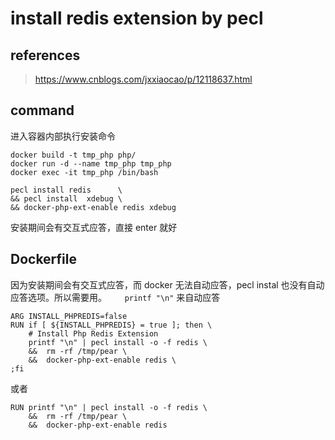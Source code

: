 # install redis extension by pecl

## references

> https://www.cnblogs.com/jxxiaocao/p/12118637.html

## command

进入容器内部执行安装命令

```
docker build -t tmp_php php/
docker run -d --name tmp_php tmp_php
docker exec -it tmp_php /bin/bash
```

```
pecl install redis      \
&& pecl install  xdebug \
&& docker-php-ext-enable redis xdebug
```

安装期间会有交互式应答，直接 enter 就好

## Dockerfile

因为安装期间会有交互式应答，而 docker 无法自动应答，pecl instal 也没有自动应答选项。所以需要用。`    printf "\n"` 来自动应答

```
ARG INSTALL_PHPREDIS=false
RUN if [ ${INSTALL_PHPREDIS} = true ]; then \
    # Install Php Redis Extension
    printf "\n" | pecl install -o -f redis \
    &&  rm -rf /tmp/pear \
    &&  docker-php-ext-enable redis \
;fi
```

或者

```
RUN printf "\n" | pecl install -o -f redis \
    &&  rm -rf /tmp/pear \
    &&  docker-php-ext-enable redis
```

